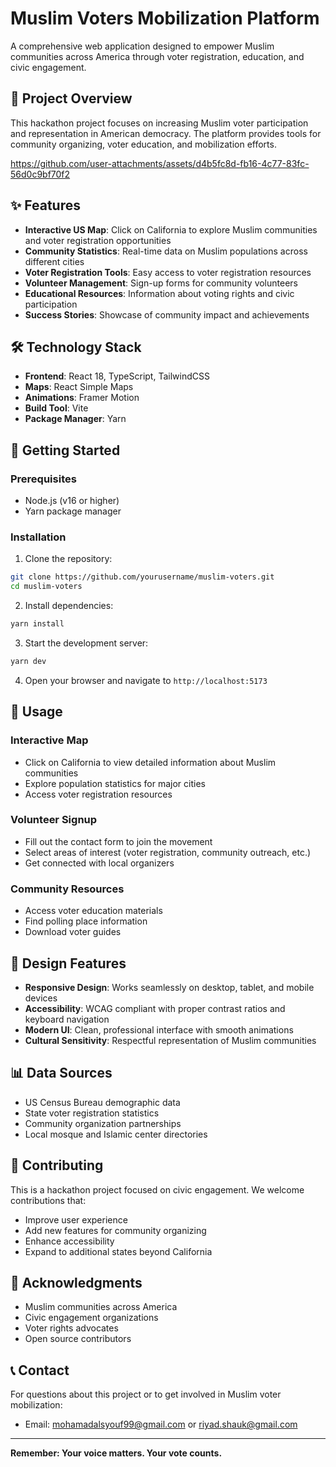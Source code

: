 # Muslim Voters Mobilization Platform

A comprehensive web application designed to empower Muslim communities across America through voter registration, education, and civic engagement.

## 🎯 Project Overview

This hackathon project focuses on increasing Muslim voter participation and representation in American democracy. The platform provides tools for community organizing, voter education, and mobilization efforts.


https://github.com/user-attachments/assets/d4b5fc8d-fb16-4c77-83fc-56d0c9bf70f2


## ✨ Features

- **Interactive US Map**: Click on California to explore Muslim communities and voter registration opportunities
- **Community Statistics**: Real-time data on Muslim populations across different cities
- **Voter Registration Tools**: Easy access to voter registration resources
- **Volunteer Management**: Sign-up forms for community volunteers
- **Educational Resources**: Information about voting rights and civic participation
- **Success Stories**: Showcase of community impact and achievements

## 🛠️ Technology Stack

- **Frontend**: React 18, TypeScript, TailwindCSS
- **Maps**: React Simple Maps
- **Animations**: Framer Motion
- **Build Tool**: Vite
- **Package Manager**: Yarn

## 🚀 Getting Started

### Prerequisites

- Node.js (v16 or higher)
- Yarn package manager

### Installation

1. Clone the repository:

```bash
git clone https://github.com/yourusername/muslim-voters.git
cd muslim-voters
```

2. Install dependencies:

```bash
yarn install
```

3. Start the development server:

```bash
yarn dev
```

4. Open your browser and navigate to `http://localhost:5173`

## 📱 Usage

### Interactive Map

- Click on California to view detailed information about Muslim communities
- Explore population statistics for major cities
- Access voter registration resources

### Volunteer Signup

- Fill out the contact form to join the movement
- Select areas of interest (voter registration, community outreach, etc.)
- Get connected with local organizers

### Community Resources

- Access voter education materials
- Find polling place information
- Download voter guides

## 🎨 Design Features

- **Responsive Design**: Works seamlessly on desktop, tablet, and mobile devices
- **Accessibility**: WCAG compliant with proper contrast ratios and keyboard navigation
- **Modern UI**: Clean, professional interface with smooth animations
- **Cultural Sensitivity**: Respectful representation of Muslim communities

## 📊 Data Sources

- US Census Bureau demographic data
- State voter registration statistics
- Community organization partnerships
- Local mosque and Islamic center directories

## 🤝 Contributing

This is a hackathon project focused on civic engagement. We welcome contributions that:

- Improve user experience
- Add new features for community organizing
- Enhance accessibility
- Expand to additional states beyond California

<!---
## 📄 License

This project is open source and available under the [MIT License](LICENSE).
-->

## 🙏 Acknowledgments

- Muslim communities across America
- Civic engagement organizations
- Voter rights advocates
- Open source contributors

## 📞 Contact

For questions about this project or to get involved in Muslim voter mobilization:

- Email: mohamadalsyouf99@gmail.com or riyad.shauk@gmail.com

---

**Remember: Your voice matters. Your vote counts.**

